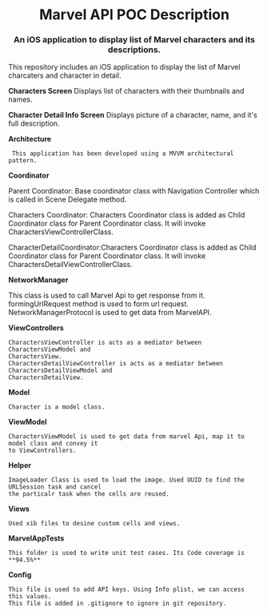 <h1 align="center">Marvel API POC Description</h1>
<h3 align="center">An iOS application to display list of Marvel characters and its descriptions.</h3>
<p>
This  repository includes an iOS application to display the list of Marvel charcaters and character in detail.

**Characters Screen** Displays list of characters with their thumbnails and names.

**Character Detail Info Screen** Displays picture of a character, name, and it's full description.

**Architecture**

     This application has been developed using a MVVM architectural pattern. 
     
**Coordinator**

  Parent Coordinator: Base coordinator class with Navigation Controller which is called in Scene Delegate method.
  
  Characters Coordinator: Characters Coordinator class is added as Child Coordinator class for Parent Coordinator class. 
  It will invoke CharactersViewControllerClass.
  
  CharacterDetailCoordinator:Characters Coordinator class is added as Child Coordinator class for Parent Coordinator class. 
  It will invoke CharactersDetailViewControllerClass.

**NetworkManager**

   This class is used to call Marvel Api to get response from it.  
   formingUrlRequest method is used to form url request.
   NetworkManagerProtocol is used to get data from MarvelAPI.
   
**ViewControllers**

    CharactersViewController is acts as a mediator between CharactersViewModel and
    CharactersView.
    CharactersDetailViewController is acts as a mediator between CharactersDetailViewModel and 
    CharactersDetailView.
    
**Model**

    Character is a model class. 
    
**ViewModel**

    CharactersViewModel is used to get data from marvel Api, map it to model class and convey it
    to ViewControllers.
    
**Helper**

    ImageLoader Class is used to load the image. Used UUID to find the URLSession task and cancel 
    the particalr task when the cells are reused.
    
**Views**

    Used xib files to desine custom cells and views.

**MarvelAppTests**

    This folder is used to write unit test cases. Its Code coverage is **94.5%**
    
**Config** 

    This file is used to add API keys. Using Info plist, we can access this values. 
    This file is added in .gitignore to ignore in git repository.
</p>





  

